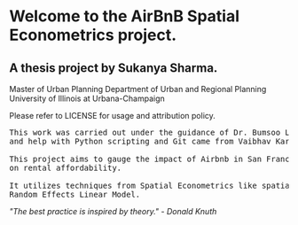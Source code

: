 # Welcome to the AirBnB Spatial Econometrics project.


## A thesis project by Sukanya Sharma.
Master of Urban Planning
Department of Urban and Regional Planning
University of Illinois at Urbana-Champaign

Please refer to LICENSE for usage and attribution policy.

<pre>
This work was carried out under the guidance of Dr. Bumsoo Lee (UIUC DURP)
and help with Python scripting and Git came from Vaibhav Karve (UIUC Math).

This project aims to gauge the impact of Airbnb in San Francisco MSA
on rental affordability.

It utilizes techniques from Spatial Econometrics like spatial lag model and
Random Effects Linear Model.
</pre>

*"The best practice is inspired by theory." - Donald Knuth*